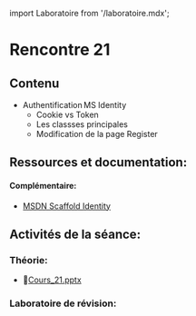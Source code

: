 import Laboratoire from '/laboratoire.mdx';

# Rencontre 21

## Contenu
- Authentification MS Identity  
    - Cookie vs Token
    - Les classses principales
    - Modification de la page Register  


## Ressources et documentation: 

#### Complémentaire: 
- [MSDN Scaffold Identity](https://go.microsoft.com/fwlink/?linkid=2116645)

## Activités de la séance: 

### Théorie: 
- 🔗[Cours_21.pptx](https://cegepedouardmontpetit-my.sharepoint.com/:p:/g/personal/mathieu_briau_cegepmontpetit_ca/EQt4rlXAa5BIjPpFuwBp9lUBnF9nrjVDRloEj5vA_x7POg?e=b5YaDs)

### Laboratoire de révision:  
<Laboratoire nom="10XX-S21_Lab1"/>
